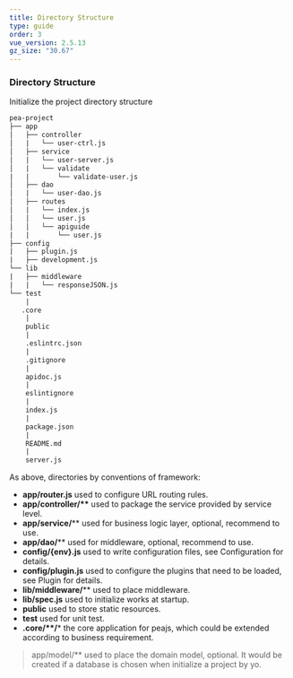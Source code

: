 ```yaml
---
title: Directory Structure
type: guide
order: 3
vue_version: 2.5.13
gz_size: "30.67"
---
```


### Directory Structure

Initialize the project directory structure
```html
pea-project
├── app
│   ├── controller
│   |   └── user-ctrl.js
│   ├── service 
│   |   └── user-server.js
│   |   └── validate
|   |       └── validate-user.js 
│   ├── dao 
│   |   └── user-dao.js
│   ├── routes
│   |   └── index.js
│   │   └── user.js
│   │   └── apiguide
|   |       └── user.js 
├── config
|   ├── plugin.js
|   ├── development.js
└── lib
|   ├── middleware
|   |   └── responseJSON.js
└── test
    | 
   .core
    |
    public
    | 
    .eslintrc.json
    |
    .gitignore
    |
    apidoc.js
    |
    eslintignore
    |
    index.js
    |
    package.json
    |
    README.md
    |
    server.js
```


As above, directories by conventions of framework:

* **app/router.js** used to configure URL routing rules.
* **app/controller/\*\*** used to package the service provided by service level.
* **app/service/**** used for business logic layer, optional, recommend to use.
* **app/dao/**** used for middleware, optional, recommend to use.
* **config/{env}.js** used to write configuration files, see Configuration for details.
* **config/plugin.js** used to configure the plugins that need to be loaded, see Plugin for details.
* **lib/middleware/**** used to place middleware.
* **lib/spec.js** used to initialize works at startup.
* **public** used to store static resources.
* **test** used for unit test.
* **.core/\*\*/*** the core application for peajs, which could be extended according to business requirement.


> app/model/** used to place the domain model, optional. It would be created if a database is chosen when initialize a project by yo.

